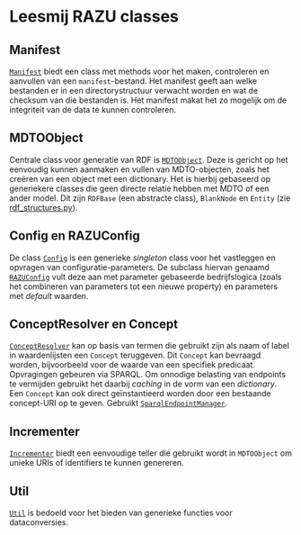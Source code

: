 # Leesmij RAZU classes

## Manifest
[`Manifest`](manifest.py) biedt een class met methods voor het maken, controleren en aanvullen van een `manifest`-bestand. Het manifest geeft aan welke bestanden er in een directorystructuur verwacht worden en wat de checksum van die bestanden is. Het manifest makat het zo mogelijk om de integriteit van de data te kunnen controleren. 

## MDTOObject
Centrale class voor generatie van RDF is [`MDTOObject`](mdto_object.py). Deze is gericht op het eenvoudig kunnen aanmaken en vullen van MDTO-objecten, zoals het creëren van een object met een dictionary. Het is hierbij gebaseerd op generiekere classes die geen directe relatie hebben met MDTO of een ander model. Dit zijn `RDFBase` (een abstracte class), `BlankNode` en `Entity` (zie [rdf_structures.py](rdf_structures.py)). 

## Config en RAZUConfig
De class [`Config`](config.py) is een generieke *singleton* class voor het vastleggen en opvragen van configuratie-parameters. De subclass hiervan genaamd [`RAZUConfig`](razuconfig.py) vult deze aan met parameter gebaseerde bedrijfslogica (zoals het combineren van parameters tot een nieuwe property) en parameters met *default*  waarden.

## ConceptResolver en Concept
[`ConceptResolver`](concept_resolver.py) kan op basis van termen die gebruikt zijn als naam of label in waardenlijsten een `Concept` teruggeven. Dit `Concept` kan bevraagd worden, bijvoorbeeld voor de waarde van een specifiek predicaat.  Opvragingen gebeuren via SPARQL. Om onnodige belasting van endpoints te vermijden gebruikt het daarbij *caching* in de vorm van een *dictionary*.
Een `Concept` kan ook direct geïnstantieerd worden door een bestaande concept-URI op te geven. Gebruikt [`SparqlEndpointManager`](sparql_endpoint_manager.py).

## Incrementer
[`Incrementer`](incrementer.py) biedt een eenvoudige teller die gebruikt wordt in `MDTOObject` om unieke URIs of identifiers te kunnen genereren.

## Util
[`Util`](util.py) is bedoeld voor het bieden van generieke functies voor dataconversies.
